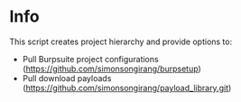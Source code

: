 # Info

This script creates project hierarchy and provide options to:
- Pull Burpsuite project configurations (https://github.com/simonsongirang/burpsetup)
- Pull download payloads (https://github.com/simonsongirang/payload_library.git)
